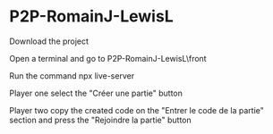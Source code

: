 # P2P-RomainJ-LewisL


Download the project

Open a terminal and go to P2P-RomainJ-LewisL\front

Run the command npx live-server

Player one select the "Créer une partie" button

Player two copy the created code on the "Entrer le code de la partie" section and press the "Rejoindre la partie" button


